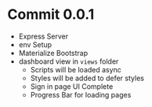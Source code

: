 # Commit 0.0.1
* Express Server
* env Setup
* Materialize Bootstrap
* dashboard view in `views` folder
    - Scripts will be loaded async
    - Styles will be added to defer styles
    - Sign in page UI Complete
    - Progress Bar for loading pages
